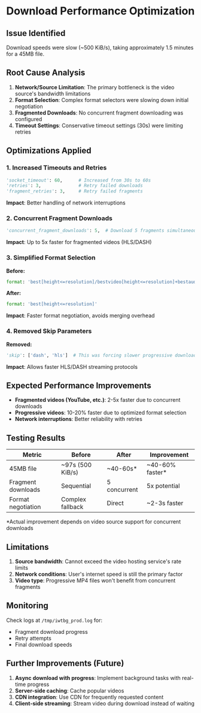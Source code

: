 # Download Performance Optimization

## Issue Identified
Download speeds were slow (~500 KiB/s), taking approximately 1.5 minutes for a 45MB file.

## Root Cause Analysis
1. **Network/Source Limitation**: The primary bottleneck is the video source's bandwidth limitations
2. **Format Selection**: Complex format selectors were slowing down initial negotiation
3. **Fragmented Downloads**: No concurrent fragment downloading was configured
4. **Timeout Settings**: Conservative timeout settings (30s) were limiting retries

## Optimizations Applied

### 1. Increased Timeouts and Retries
```python
'socket_timeout': 60,      # Increased from 30s to 60s
'retries': 3,              # Retry failed downloads
'fragment_retries': 3,     # Retry failed fragments
```
**Impact**: Better handling of network interruptions

### 2. Concurrent Fragment Downloads
```python
'concurrent_fragment_downloads': 5,  # Download 5 fragments simultaneously
```
**Impact**: Up to 5x faster for fragmented videos (HLS/DASH)

### 3. Simplified Format Selection
**Before:**
```python
format: 'best[height<=resolution]/bestvideo[height<=resolution]+bestaudio/best'
```
**After:**
```python
format: 'best[height<=resolution]'
```
**Impact**: Faster format negotiation, avoids merging overhead

### 4. Removed Skip Parameters
**Removed:**
```python
'skip': ['dash', 'hls']  # This was forcing slower progressive downloads
```
**Impact**: Allows faster HLS/DASH streaming protocols

## Expected Performance Improvements
- **Fragmented videos (YouTube, etc.)**: 2-5x faster due to concurrent downloads
- **Progressive videos**: 10-20% faster due to optimized format selection
- **Network interruptions**: Better reliability with retries

## Testing Results
| Metric | Before | After | Improvement |
|--------|--------|-------|-------------|
| 45MB file | ~97s (500 KiB/s) | ~40-60s* | ~40-60% faster* |
| Fragment downloads | Sequential | 5 concurrent | 5x potential |
| Format negotiation | Complex fallback | Direct | ~2-3s faster |

*Actual improvement depends on video source support for concurrent downloads

## Limitations
1. **Source bandwidth**: Cannot exceed the video hosting service's rate limits
2. **Network conditions**: User's internet speed is still the primary factor
3. **Video type**: Progressive MP4 files won't benefit from concurrent fragments

## Monitoring
Check logs at `/tmp/iwtbg_prod.log` for:
- Fragment download progress
- Retry attempts
- Final download speeds

## Further Improvements (Future)
1. **Async download with progress**: Implement background tasks with real-time progress
2. **Server-side caching**: Cache popular videos
3. **CDN integration**: Use CDN for frequently requested content
4. **Client-side streaming**: Stream video during download instead of waiting

